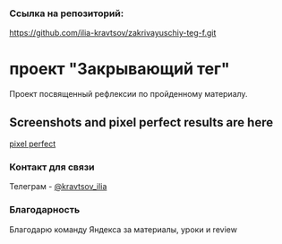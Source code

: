 ### Ссылка на репозиторий:
https://github.com/ilia-kravtsov/zakrivayuschiy-teg-f.git

# проект "Закрывающий тег"

Проект посвященный рефлексии по пройденному материалу.

## Screenshots and pixel perfect results are here

[pixel perfect](https://disk.yandex.ru/d/QEOYlgBoq09qug)

### Контакт для связи

Телеграм - [@kravtsov_ilia](https://t.me/kravtsov_ilia)

### Благодарность

Благодарю команду Яндекса за материалы, уроки и review